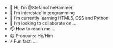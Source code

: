 - 👋 Hi, I’m @StefanoTheHammer
- 👀 I’m interested in programming
- 🌱 I’m currently learning HTML5, CSS and Python
- 💞️ I’m looking to collaborate on ...
- 📫 How to reach me ...
- 😄 Pronouns: He/Him
- ⚡ Fun fact: ...

<!---
StefanoTheHammer/StefanoTheHammer is a ✨ special ✨ repository because its `README.md` (this file) appears on your GitHub profile.
You can click the Preview link to take a look at your changes.
--->

